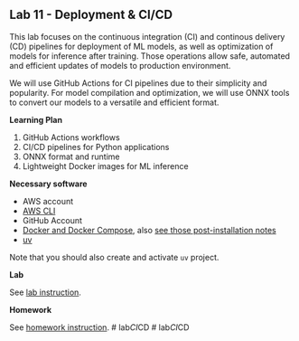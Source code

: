 ## Lab 11 - Deployment & CI/CD

This lab focuses on the continuous integration (CI) and continous delivery (CD)
pipelines for deployment of ML models, as well as optimization of models for
inference after training. Those operations allow safe, automated and efficient
updates of models to production environment.

We will use GitHub Actions for CI pipelines due to their simplicity and popularity.
For model compilation and optimization, we will use ONNX tools to convert our models
to a versatile and efficient format.

**Learning Plan**
1. GitHub Actions workflows
2. CI/CD pipelines for Python applications
3. ONNX format and runtime
4. Lightweight Docker images for ML inference

**Necessary software**
- AWS account
- [AWS CLI](https://docs.aws.amazon.com/cli/latest/userguide/getting-started-install.html)
- GitHub Account
- [Docker and Docker Compose](https://docs.docker.com/engine/install/),
  also [see those post-installation notes](https://docs.docker.com/engine/install/linux-postinstall/)
- [uv](https://docs.astral.sh/uv/getting-started/installation/)

Note that you should also create and activate `uv` project.

**Lab**

See [lab instruction](LAB_INSTRUCTION.md).

**Homework**

See [homework instruction](HOMEWORK.md).
#   l a b _ C I _ C D  
 #   l a b _ C I _ C D  
 